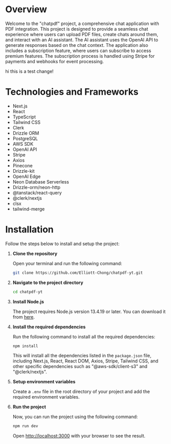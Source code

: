 # Overview

Welcome to the "chatpdf" project, a comprehensive chat application with PDF integration. This project is designed to provide a seamless chat experience where users can upload PDF files, create chats around them, and interact with an AI assistant. The AI assistant uses the OpenAI API to generate responses based on the chat context. The application also includes a subscription feature, where users can subscribe to access premium features. The subscription process is handled using Stripe for payments and webhooks for event processing.

hi this is a test change!

# Technologies and Frameworks

- Next.js
- React
- TypeScript
- Tailwind CSS
- Clerk
- Drizzle ORM
- PostgreSQL
- AWS SDK
- OpenAI API
- Stripe
- Axios
- Pinecone
- Drizzle-kit
- OpenAI Edge
- Neon Database Serverless
- Drizzle-orm/neon-http
- @tanstack/react-query
- @clerk/nextjs
- clsx
- tailwind-merge

# Installation

Follow the steps below to install and setup the project:

1. **Clone the repository**

   Open your terminal and run the following command:

   ```bash
   git clone https://github.com/Elliott-Chong/chatpdf-yt.git
   ```

2. **Navigate to the project directory**

   ```bash
   cd chatpdf-yt
   ```

3. **Install Node.js**

   The project requires Node.js version 13.4.19 or later. You can download it from [here](https://nodejs.org/en/download/).

4. **Install the required dependencies**

   Run the following command to install all the required dependencies:

   ```bash
   npm install
   ```

   This will install all the dependencies listed in the `package.json` file, including Next.js, React, React DOM, Axios, Stripe, Tailwind CSS, and other specific dependencies such as "@aws-sdk/client-s3" and "@clerk/nextjs".

5. **Setup environment variables**

    Create a `.env` file in the root directory of your project and add the required environment variables.

6. **Run the project**

    Now, you can run the project using the following command:

    ```bash
    npm run dev
    ```

    Open [http://localhost:3000](http://localhost:3000) with your browser to see the result.



